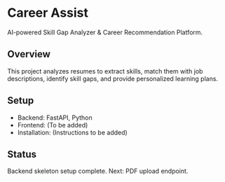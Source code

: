 # Career Assist

AI-powered Skill Gap Analyzer & Career Recommendation Platform.

## Overview
This project analyzes resumes to extract skills, match them with job descriptions, identify skill gaps, and provide personalized learning plans.

## Setup
- Backend: FastAPI, Python
- Frontend: (To be added)
- Installation: (Instructions to be added)

## Status
Backend skeleton setup complete. Next: PDF upload endpoint.